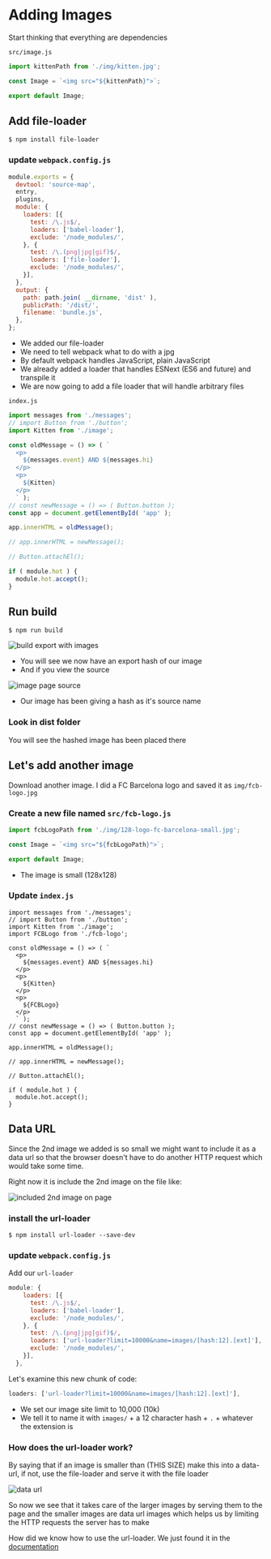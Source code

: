 # Adding Images
Start thinking that everything are dependencies

`src/image.js`

```js
import kittenPath from './img/kitten.jpg';

const Image = `<img src="${kittenPath}">`;

export default Image;
```

## Add file-loader
`$ npm install file-loader`

### update `webpack.config.js`

```js
module.exports = {
  devtool: 'source-map',
  entry,
  plugins,
  module: {
    loaders: [{
      test: /\.js$/,
      loaders: ['babel-loader'],
      exclude: '/node_modules/',
    }, {
      test: /\.(png|jpg|gif)$/,
      loaders: ['file-loader'],
      exclude: '/node_modules/',
    }],
  },
  output: {
    path: path.join( __dirname, 'dist' ),
    publicPath: '/dist/',
    filename: 'bundle.js',
  },
};
```

* We added our file-loader
* We need to tell webpack what to do with a jpg
* By default webpack handles JavaScript, plain JavaScript
* We already added a loader that handles ESNext (ES6 and future) and transpile it
* We are now going to add a file loader that will handle arbitrary files

`index.js`

```js
import messages from './messages';
// import Button from './button';
import Kitten from './image';

const oldMessage = () => ( `
  <p>
    ${messages.event} AND ${messages.hi}
  </p>
  <p>
    ${Kitten}
  </p>
  ` );
// const newMessage = () => ( Button.button );
const app = document.getElementById( 'app' );

app.innerHTML = oldMessage();

// app.innerHTML = newMessage();

// Button.attachEl();

if ( module.hot ) {
  module.hot.accept();
}
```

## Run build
`$ npm run build`

![build export with images](https://i.imgur.com/DGCdVaQ.png)

* You will see we now have an export hash of our image
* And if you view the source

![image page source](https://i.imgur.com/ARlX2sJ.png)

* Our image has been giving a hash as it's source name

### Look in dist folder
You will see the hashed image has been placed there

## Let's add another image
Download another image. I did a FC Barcelona logo and saved it as `img/fcb-logo.jpg`

### Create a new file named `src/fcb-logo.js`

```js
import fcbLogoPath from './img/128-logo-fc-barcelona-small.jpg';

const Image = `<img src="${fcbLogoPath}">`;

export default Image;
```

* The image is small (128x128)

### Update `index.js`

```
import messages from './messages';
// import Button from './button';
import Kitten from './image';
import FCBLogo from './fcb-logo';

const oldMessage = () => ( `
  <p>
    ${messages.event} AND ${messages.hi}
  </p>
  <p>
    ${Kitten}
  </p>
  <p>
    ${FCBLogo}
  </p>
  ` );
// const newMessage = () => ( Button.button );
const app = document.getElementById( 'app' );

app.innerHTML = oldMessage();

// app.innerHTML = newMessage();

// Button.attachEl();

if ( module.hot ) {
  module.hot.accept();
}
```

## Data URL
Since the 2nd image we added is so small we might want to include it as a data url so that the browser doesn't have to do another HTTP request which would take some time.

Right now it is include the 2nd image on the file like:

![included 2nd image on page](https://i.imgur.com/28U8ZMK.png)

### install the url-loader

`$ npm install url-loader --save-dev`

### update `webpack.config.js`

Add our `url-loader`

```js
module: {
    loaders: [{
      test: /\.js$/,
      loaders: ['babel-loader'],
      exclude: '/node_modules/',
    }, {
      test: /\.(png|jpg|gif)$/,
      loaders: ['url-loader?limit=10000&name=images/[hash:12].[ext]'],
      exclude: '/node_modules/',
    }],
  },
```

Let's examine this new chunk of code:

```js
loaders: ['url-loader?limit=10000&name=images/[hash:12].[ext]'],
```

* We set our image site limit to 10,000 (10k)
* We tell it to name it with `images/` + a 12 character hash + `.` + whatever the extension is

### How does the url-loader work?
By saying that if an image is smaller than (THIS SIZE) make this into a data-url, if not, use the file-loader and serve it with the file loader

![data url](https://i.imgur.com/HvLRvd2.png)

So now we see that it takes care of the larger images by serving them to the page and the smaller images are data url images which helps us by limiting the HTTP requests the server has to make

How did we know how to use the url-loader. We just found it in the [documentation](https://github.com/webpack/url-loader)
